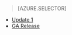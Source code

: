 > [AZURE.SELECTOR]
- [Update 1](../articles/storsimple-virtual-device-u1.md)
- [GA Release](../articles/storsimple-virtual-device.md)

